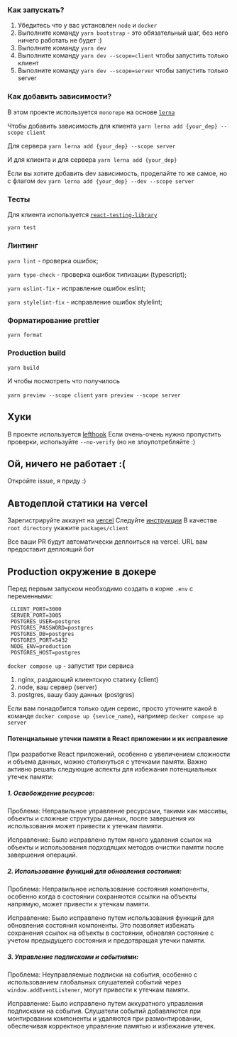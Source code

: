 ### Как запускать?

1. Убедитесь что у вас установлен `node` и `docker`
2. Выполните команду `yarn bootstrap` - это обязательный шаг, без него ничего работать не будет :)
3. Выполните команду `yarn dev`
4. Выполните команду `yarn dev --scope=client` чтобы запустить только клиент
5. Выполните команду `yarn dev --scope=server` чтобы запустить только server

### Как добавить зависимости?

В этом проекте используется `monorepo` на основе [`lerna`](https://github.com/lerna/lerna)

Чтобы добавить зависимость для клиента
`yarn lerna add {your_dep} --scope client`

Для сервера
`yarn lerna add {your_dep} --scope server`

И для клиента и для сервера
`yarn lerna add {your_dep}`

Если вы хотите добавить dev зависимость, проделайте то же самое, но с флагом `dev`
`yarn lerna add {your_dep} --dev --scope server`

### Тесты

Для клиента используется [`react-testing-library`](https://testing-library.com/docs/react-testing-library/intro/)

`yarn test`

### Линтинг

`yarn lint` - проверка ошибок;

`yarn type-check` - проверка ошибок типизации (typescript);

`yarn eslint-fix` - исправление ошибок eslint;

`yarn stylelint-fix` - исправление ошибок stylelint;

### Форматирование prettier

`yarn format`

### Production build

`yarn build`

И чтобы посмотреть что получилось

`yarn preview --scope client`
`yarn preview --scope server`

## Хуки

В проекте используется [lefthook](https://github.com/evilmartians/lefthook)
Если очень-очень нужно пропустить проверки, используйте `--no-verify` (но не злоупотребляйте :)

## Ой, ничего не работает :(

Откройте issue, я приду :)

## Автодеплой статики на vercel

Зарегистрируйте аккаунт на [vercel](https://vercel.com/)
Следуйте [инструкции](https://vitejs.dev/guide/static-deploy.html#vercel-for-git)
В качестве `root directory` укажите `packages/client`

Все ваши PR будут автоматически деплоиться на vercel. URL вам предоставит деплоящий бот

## Production окружение в докере

Перед первым запуском необходимо создать в корне `.env` с переменными:

```
 CLIENT_PORT=3000
 SERVER_PORT=3005
 POSTGRES_USER=postgres
 POSTGRES_PASSWORD=postgres
 POSTGRES_DB=postgres
 POSTGRES_PORT=5432
 NODE_ENV=production
 POSTGRES_HOST=postgres
```


`docker compose up` - запустит три сервиса

1. nginx, раздающий клиентскую статику (client)
2. node, ваш сервер (server)
3. postgres, вашу базу данных (postgres)

Если вам понадобится только один сервис, просто уточните какой в команде
`docker compose up {sevice_name}`, например `docker compose up server`

#### Потенциальные утечки памяти в React приложении и их исправление

При разработке React приложений, особенно с увеличением сложности и объема данных, можно столкнуться с утечками памяти. Важно активно решать следующие аспекты для избежания потенциальных утечек памяти:

##### 1. Освобождение ресурсов:

Проблема: Неправильное управление ресурсами, такими как массивы, объекты и сложные структуры данных, после завершения их использования может привести к утечкам памяти.

Исправление: Было исправлено путем явного удаления ссылок на объекты и использования подходящих методов очистки памяти после завершения операций.

##### 2. Использование функций для обновления состояния:

Проблема: Неправильное использование состояния компоненты, особенно когда в состоянии сохраняются ссылки на объекты напрямую, может привести к утечкам памяти.

Исправление: Было исправлено путем использования функций для обновления состояния компоненты. Это позволяет избежать сохранения ссылок на объекты в состоянии, обновляя состояние с учетом предыдущего состояния и предотвращая утечки памяти.

##### 3. Управление подписками и событиями:

Проблема: Неуправляемые подписки на события, особенно с использованием глобальных слушателей событий через `window.addEventListener`, могут привести к утечкам памяти.

Исправление: Было исправлено путем аккуратного управления подписками на события. Слушатели событий добавляются при монтировании компоненты и удаляются при размонтировании, обеспечивая корректное управление памятью и избежание утечек.
